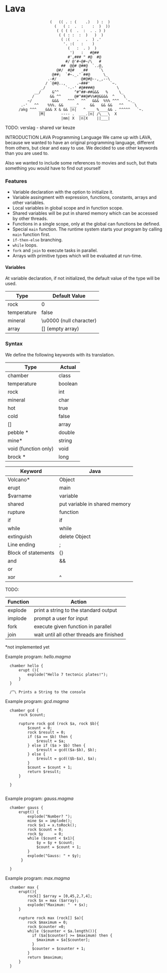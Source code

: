 # Lava
                        (   (( . : (    .)   ) :  )
                          (   ( :  .  :    :  )  ))
                           ( ( ( (  .  :  . . ) )
                            ( ( : :  :  )   )  )
                             ( :(   .   .  ) .'
                              '. :(   :    )
                                (   :  . )  )
                                 ')   :   #@##
                                #',### " #@  #@
                               #/ @'#~@#~/\   #
                             ##  @@# @##@  `..@,
                           @#/  #@#   _##     `\
                         @##;  `#~._.' ##@      \_
                       .-#/           @#@#@--,_,--\
                      / `@#@..,     .~###'         `~.
                    _/         `-.-' #@####@          \
                 __/     &^^       ^#^##~##&&&   %     \_
                /       && ^^      @#^##@#%%#@&&&&  ^    \
              ~/         &&&    ^^^   ^^   &&&  %%% ^^^   `~._
           .-'   ^^    %%%. &&   ___^     &&   && &&   ^^     \
          /akg ^^^ ___&&& X & && |n|   ^ ___ %____&& . ^^^^^   `~.
                   |M|       ---- .  ___.|n| /\___\  X
                             |mm| X  |n|X    ||___|             



TODO:
verslag - shared var keuze

INTRODUCTION
LAVA Programming Language
We came up with LAVA, because we wanted to have an original programming language,
different from others, but clear and easy to use. We decided to use other keywords than you are used to.

Also we wanted to include some references to movies and such, but thats something you would have to find out yourself


### Features
- Variable declaration with the option to initialize it.
- Variable assingment with expression, functions, constants, arrays and other variables.
- Local variables in global scope and in function scope.
- Shared variables will be put in shared memory which can be accessed by other threads.
- Functions in a single scope, only at the global can functions be defined. 
- Special `main` function. The runtime system starts your program by calling `main` function first.
- `if-then-else` branching.
- `while` loops.
- `fork` and `join` to execute tasks in parallel.
- Arrays with primitive types which will be evaluated at run-time.


#### Variables
At variable declaration, if not initialized, the default value of the type will be used.

Type | Default Value
---- | ------
rock | 0
temperature | false
mineral | \u0000 (null character)
array | [] (empty array)
 

### Syntax
We define the following keywords with its translation.

Type            | Actual
----            | ----
chamber         | class
temperature     | boolean
rock            | int
mineral         | char
hot             | true
cold            | false
[]              | array
pebble *         | double
mine*            | string
void (function only)            | void
brock  *         | long


Keyword             | Java
---------           | --------
Volcano*             | Object
erupt               | main
$varname            | variable
shared              | put variable in shared memory
rupture             | function
if                  | if
while               | while
extinguish          | delete Object
Line ending         | ;
Block of statements | {}
and                 | &&
or                  | ||
xor                 | ^


TODO:
 
Function | Action
--------| --------
explode | print a string to the standard output
implode | prompt a user for input
fork    | execute given function in parallel
join    | wait until all other threads are finished


*not implemented yet

Example program: *hello.magma*
```
  chamber hello {
      erupt (){
          explode("Hello 7 tectonic plates!");
      }
  }
  
  /^\ Prints a String to the console
```

Example program: *gcd.magma*
```
  chamber gcd {
      rock $count;
  
      rupture rock gcd (rock $a, rock $b){
          $count = 0;
          rock $result = 0;
          if ($a == $b) then {
              $result = $a;
          } else if ($a > $b) then {
              $result = gcd(($a-$b), $b);
          } else {
              $result = gcd(($b-$a), $a);
          }
          $count = $count + 1;
          return $result;
      }
  
  }
  

```

Example program: *gauss.magma*
```
  chamber gauss {
      erupt() {
          explode("Number? ");
          mine $x = implode();
          rock $x1 = x.toRock();
          rock $count = 0;
          rock $y     = 0;
          while ($count < $x1){
              $y = $y + $count;
              $count = $count + 1;
          }
          explode("Gauss: " + $y);
       }
  
  }

```

Example program: *max.magma*
```
  chamber max {
      erupt(){
          rock[] $array = [0,45,2,7,4];
          rock $x = max ($array);
          explode("Maximum: "  + $x);
      }
  
      rupture rock max (rock[] $a){
          rock $maximum = 0;
          rock $counter =0;
          while ($counter < $a.length()){
            if ($a[$counter] >= $maximum) then {
              $maximum = $a[$counter];
            }
            $counter = $counter + 1;
          }
          return $maximum;
      }
  }

```
